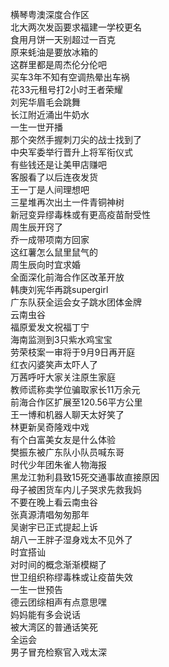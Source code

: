 横琴粤澳深度合作区  
北大两次发函要求福建一学校更名  
食用月饼一天别超过一百克  
原来蚝油是要放冰箱的  
这群里都是周杰伦分伦吧  
买车3年不知有空调热晕出车祸  
花33元租号打2小时王者荣耀  
刘宪华眉毛会跳舞  
长江附近涌出牛奶水  
一生一世开播  
那个突然手握刺刀尖的战士找到了  
中央军委举行晋升上将军衔仪式  
有些钱还是让美甲店赚吧  
客服看了以后连夜发货  
王一丁是人间理想吧  
三星堆再次出土一件青铜神树  
新冠变异缪毒株或有更高疫苗耐受性  
周生辰开窍了  
乔一成带项南方回家  
这红薯怎么鼠里鼠气的  
周生辰向时宜求婚  
全面深化前海合作区改革开放  
韩庚刘宪华再跳supergirl  
广东队获全运会女子跳水团体金牌  
云南虫谷  
福原爱发文祝福丁宁  
海南监测到3只紫水鸡宝宝  
劳荣枝案一审将于9月9日再开庭  
红衣闪婆笑声太吓人了  
万茜呼吁大家关注原生家庭  
教师谎称卖学位骗取家长11万余元  
前海合作区扩展至120.56平方公里  
王一博和机器人聊天太好笑了  
林更新吴奇隆戏中戏  
有个白富美女友是什么体验  
樊振东被广东队小队员喊东哥  
时代少年团朱雀人物海报  
黑龙江勃利县致15死交通事故直接原因  
母子被困货车内儿子哭求先救我妈  
不要在晚上看云南虫谷  
张真源清唱匆匆那年  
吴谢宇已正式提起上诉  
胡八一王胖子湿身戏太不见外了  
时宜搭讪  
对时间的概念渐渐模糊了  
世卫组织称缪毒株或让疫苗失效  
一生一世预告  
德云团综相声有点意思嘿  
妈妈能有多会说话  
被大湾区的普通话笑死  
全运会  
男子冒充检察官入戏太深  
